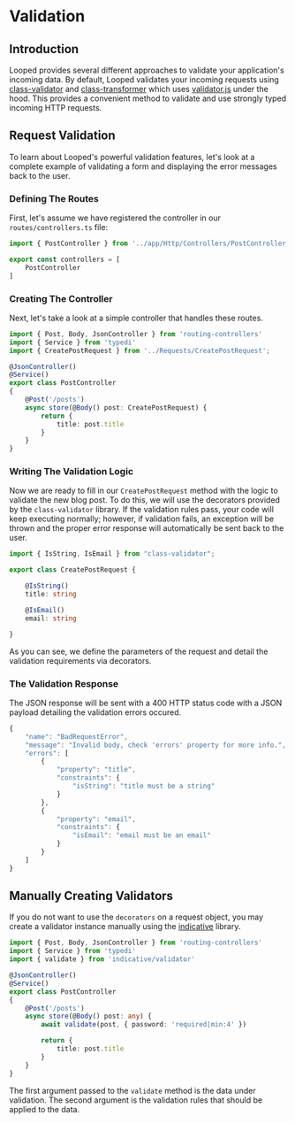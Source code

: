# Validation

## Introduction

Looped provides several different approaches to validate your application's incoming data. By default, Looped validates your incoming requests using [class-validator](https://github.com/typestack/class-validator) and [class-transformer](https://github.com/typestack/class-transformer) which uses [validator.js](https://github.com/validatorjs/validator.js) under the hood. This provides a convenient method to validate and use strongly typed incoming HTTP requests.

## Request Validation

To learn about Looped's powerful validation features, let's look at a complete example of validating a form and displaying the error messages back to the user.

### Defining The Routes

First, let's assume we have registered the controller in our `routes/controllers.ts` file:

```typescript
import { PostController } from '../app/Http/Controllers/PostController'

export const controllers = [
    PostController
]
```

### Creating The Controller

Next, let's take a look at a simple controller that handles these routes.

```typescript
import { Post, Body, JsonController } from 'routing-controllers'
import { Service } from 'typedi'
import { CreatePostRequest } from '../Requests/CreatePostRequest';

@JsonController()
@Service()
export class PostController
{
    @Post('/posts')
    async store(@Body() post: CreatePostRequest) {
        return {
            title: post.title
        }
    }
}

```


### Writing The Validation Logic

Now we are ready to fill in our `CreatePostRequest` method with the logic to validate the new blog post. To do this, we will use the decorators provided by the `class-validator` library. If the validation rules pass, your code will keep executing normally; however, if validation fails, an exception will be thrown and the proper error response will automatically be sent back to the user.

```typescript
import { IsString, IsEmail } from "class-validator";

export class CreatePostRequest {

    @IsString()
    title: string

    @IsEmail()
    email: string

}
```

As you can see, we define the parameters of the request and detail the validation requirements via decorators. 

### The Validation Response

The JSON response will be sent with a 400 HTTP status code with a JSON payload detailing the validation errors occured.

```typescript
{
    "name": "BadRequestError",
    "message": "Invalid body, check 'errors' property for more info.",
    "errors": [
        {
            "property": "title",
            "constraints": {
                "isString": "title must be a string"
            }
        },
        {
            "property": "email",
            "constraints": {
                "isEmail": "email must be an email"
            }
        }
    ]
}
```


## Manually Creating Validators

If you do not want to use the `decorators` on a request object, you may create a validator instance manually using the [indicative](https://github.com/poppinss/indicative) library. 

```typescript
import { Post, Body, JsonController } from 'routing-controllers'
import { Service } from 'typedi'
import { validate } from 'indicative/validator'

@JsonController()
@Service()
export class PostController
{
    @Post('/posts')
    async store(@Body() post: any) {
        await validate(post, { password: 'required|min:4' })

        return {
            title: post.title
        }
    }
}
```

The first argument passed to the `validate` method is the data under validation. The second argument is the validation rules that should be applied to the data.
